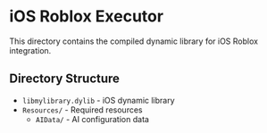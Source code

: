 # iOS Roblox Executor

This directory contains the compiled dynamic library for iOS Roblox integration.

## Directory Structure

- `libmylibrary.dylib` - iOS dynamic library
- `Resources/` - Required resources
  - `AIData/` - AI configuration data
